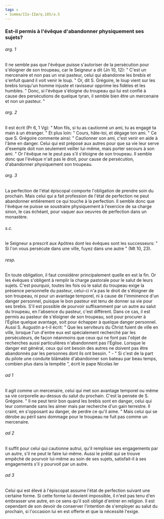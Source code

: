 ```yaml
---
tags : 
- Summa/IIa-IIæ/q.185/a.5
---
```


### Est-il permis à l'évêque d'abandonner physiquement ses sujets?

###### arg. 1
Il ne semble pas que l'évêque puisse s'autoriser de la persécution pour s'éloigner de son troupeau, car le Seigneur a dit (Jn 10, 12): " C'est un mercenaire et non pas un vrai pasteur, celui qui abandonne les brebis et s'enfuit quand il voit venir le loup. " Or, dit S. Grégoire, le loup vient sur les brebis lorsqu'un homme injuste et ravisseur opprime les fidèles et les humbles. " Donc, si l'évêque s'éloigne du troupeau qui lui est confié à cause des persécutions de quelque tyran, il semble bien être un mercenaire et non un pasteur. " 

###### arg. 2
Il est écrit (Pr 6, 1 Vg): " Mon fils, si tu as cautionné un ami, tu as engagé ta main à un étranger. " Et plus loin: " Cours, hâte-toi, et dégage ton ami. " Ce que S. Grégoire commente ainsi: " Cautionner son ami, c'est venir en aide à l'âme en danger. Celui qui est préposé aux autres pour que sa vie leur serve d'exemple doit non seulement veiller lui-même, mais porter secours à son ami. " Or l'évêque ne le peut pas s'il s'éloigne de son troupeau. Il semble donc que l'évêque n'ait pas le droit, pour cause de persécution, d'abandonner physiquement son troupeau. 

###### arg. 3
La perfection de l'état épiscopal comporte l'obligation de prendre soin du prochain. Mais celui qui a fait profession de l'état de perfection ne peut abandonner entièrement ce qui touche à la perfection. Il semble donc que l'évêque ne puisse se soustraire physiquement à l'exercice de sa charge sinon, le cas échéant, pour vaquer aux oeuvres de perfection dans un monastère. 

###### s.c.
le Seigneur a prescrit aux Apôtres dont les évêques sont les successeurs: " Si l'on vous persécute dans une ville, fuyez dans une autre " (Mt 10, 23). 

###### resp.
En toute obligation, il faut considérer principalement quelle en est la fin. Or les évêques s'obligent à remplir la charge pastorale pour le salut de leurs sujets. C'est pourquoi, toutes les fois où le salut du troupeau exige la présence personnelle du pasteur, celui-ci n'a pas le droit de s'éloigner de son troupeau, ni pour un avantage temporel, ni à cause de l'imminence d'un danger personnel, puisque le bon pasteur est tenu de donner sa vie pour ses brebis. S'il est possible de pourvoir suffisamment par un autre au salut du troupeau, en l'absence du pasteur, c'est différent. Dans ce cas, il est permis au pasteur de s'éloigner de son troupeau, soit pour procurer à l’Église quelque avantage, soit pour échapper à quelque danger personnel. Aussi S. Augustin a-t-il écrit: " Que les serviteurs du Christ fuient de ville en ville, lorsque l'un d'entre eux est spécialement recherché par les persécuteurs, de façon néanmoins que ceux qui ne font pas l'objet de recherches aussi particulières n'abandonnent pas l'Église. Lorsque le danger est général, ceux qui ont besoin des autres ne doivent pas être abandonnés par les personnes dont ils ont besoin. " - " Si c'est de la part du pilote une conduite blâmable d'abandonner son bateau par beau temps, combien plus dans la tempête ", écrit le pape Nicolas Ier 

###### ad 1
Il agit comme un mercenaire, celui qui met son avantage temporel ou même sa vie corporelle au-dessus du salut du prochain. C'est la pensée de S. Grégoire. " Il ne peut tenir bon quand les brebis sont en danger, celui qui leur commande sans les aimer mais par recherche d'un gain terrestre. Il craint, en s'opposant au danger, de perdre ce qu'il aime. " Mais celui qui se dérobe au péril sans dommage pour le troupeau ne fuit pas comme un mercenaire. 

###### ad 2
Il suffit pour celui qui cautionne autrui, qu'il remplisse ses engagements par un autre, s'il ne peut le faire lui-même. Aussi le prélat qui se trouve empêché de pourvoir lui-même au soin de ses sujets, satisfait-il à ses engagements s'il y pourvoit par un autre. 

###### ad 3
Celui qui est élevé à l'épiscopat assume l'état de perfection suivant une certaine forme. Si cette forme lui devient impossible, il n'est pas tenu d'en embrasser une autre, en ce sens qu'il soit obligé d'entrer en religion. Il est cependant de son devoir de conserver l'intention de s'employer au salut du prochain, si l'occasion lui en est offerte et que la nécessité l'exige. 

